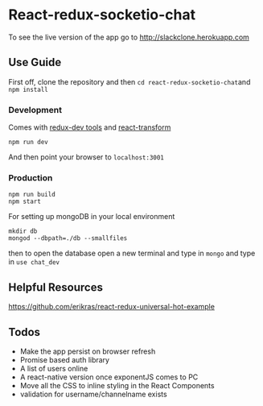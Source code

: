 # React-redux-socketio-chat

To see the live version of the app go to http://slackclone.herokuapp.com

## Use Guide

First off, clone the repository and then `cd react-redux-socketio-chat`and `npm install`

### Development

Comes with [redux-dev tools](https://github.com/gaearon/redux-devtools) and [react-transform](https://github.com/gaearon/react-transform-boilerplate
)

```
npm run dev
```
And then point your browser to `localhost:3001`
### Production

```
npm run build
npm start
```

For setting up mongoDB in your local environment

```
mkdir db
mongod --dbpath=./db --smallfiles
```

then to open the database open a new terminal and type in `mongo` and type in `use chat_dev` 

## Helpful Resources

https://github.com/erikras/react-redux-universal-hot-example


## Todos
* Make the app persist on browser refresh
* Promise based auth library
* A list of users online
* A react-native version once exponentJS comes to PC
* Move all the CSS to inline styling in the React Components
* validation for username/channelname exists
